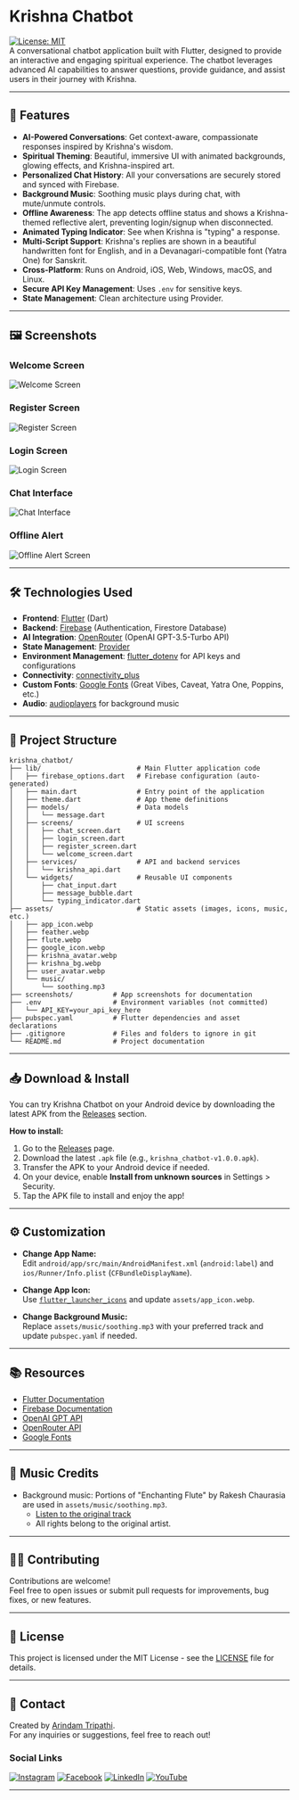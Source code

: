 # Krishna Chatbot

[![License: MIT](https://img.shields.io/badge/License-MIT-blue.svg)](https://opensource.org/licenses/MIT)  
A conversational chatbot application built with Flutter, designed to provide an interactive and engaging spiritual experience. The chatbot leverages advanced AI capabilities to answer questions, provide guidance, and assist users in their journey with Krishna.

---

## 🚀 Features

- **AI-Powered Conversations**: Get context-aware, compassionate responses inspired by Krishna's wisdom.
- **Spiritual Theming**: Beautiful, immersive UI with animated backgrounds, glowing effects, and Krishna-inspired art.
- **Personalized Chat History**: All your conversations are securely stored and synced with Firebase.
- **Background Music**: Soothing music plays during chat, with mute/unmute controls.
- **Offline Awareness**: The app detects offline status and shows a Krishna-themed reflective alert, preventing login/signup when disconnected.
- **Animated Typing Indicator**: See when Krishna is "typing" a response.
- **Multi-Script Support**: Krishna's replies are shown in a beautiful handwritten font for English, and in a Devanagari-compatible font (Yatra One) for Sanskrit.
- **Cross-Platform**: Runs on Android, iOS, Web, Windows, macOS, and Linux.
- **Secure API Key Management**: Uses `.env` for sensitive keys.
- **State Management**: Clean architecture using Provider.

---

## 🖼️ Screenshots

### Welcome Screen
![Welcome Screen](screenshots/welcome_screen.webp)

### Register Screen
![Register Screen](screenshots/register_screen.webp)

### Login Screen
![Login Screen](screenshots/login_screen.webp)

### Chat Interface
![Chat Interface](screenshots/chat_screen.webp)

### Offline Alert
![Offline Alert Screen](screenshots/offline_alert_screen.webp)

---

## 🛠️ Technologies Used

- **Frontend**: [Flutter](https://flutter.dev/) (Dart)
- **Backend**: [Firebase](https://firebase.google.com/) (Authentication, Firestore Database)
- **AI Integration**: [OpenRouter](https://openrouter.ai/) (OpenAI GPT-3.5-Turbo API)
- **State Management**: [Provider](https://pub.dev/packages/provider)
- **Environment Management**: [flutter_dotenv](https://pub.dev/packages/flutter_dotenv) for API keys and configurations
- **Connectivity**: [connectivity_plus](https://pub.dev/packages/connectivity_plus)
- **Custom Fonts**: [Google Fonts](https://pub.dev/packages/google_fonts) (Great Vibes, Caveat, Yatra One, Poppins, etc.)
- **Audio**: [audioplayers](https://pub.dev/packages/audioplayers) for background music

---

## 📂 Project Structure

```plaintext
krishna_chatbot/
├── lib/                        # Main Flutter application code
│   ├── firebase_options.dart   # Firebase configuration (auto-generated)
│   ├── main.dart               # Entry point of the application
│   ├── theme.dart              # App theme definitions
│   ├── models/                 # Data models
│   │   └── message.dart
│   ├── screens/                # UI screens
│   │   ├── chat_screen.dart
│   │   ├── login_screen.dart
│   │   ├── register_screen.dart
│   │   └── welcome_screen.dart
│   ├── services/               # API and backend services
│   │   └── krishna_api.dart
│   └── widgets/                # Reusable UI components
│       ├── chat_input.dart
│       ├── message_bubble.dart
│       └── typing_indicator.dart
├── assets/                     # Static assets (images, icons, music, etc.)
│   ├── app_icon.webp
│   ├── feather.webp
│   ├── flute.webp
│   ├── google_icon.webp
│   ├── krishna_avatar.webp
│   ├── krishna_bg.webp
│   ├── user_avatar.webp
│   └── music/
│       └── soothing.mp3
├── screenshots/          # App screenshots for documentation
├── .env                  # Environment variables (not committed)
│   └── API_KEY=your_api_key_here
├── pubspec.yaml          # Flutter dependencies and asset declarations
├── .gitignore            # Files and folders to ignore in git
└── README.md             # Project documentation
```

---

## 📥 Download & Install

You can try Krishna Chatbot on your Android device by downloading the latest APK from the [Releases](https://github.com/ArindamTripathi619/krishna_chatbot/releases) section.

**How to install:**
1. Go to the [Releases](https://github.com/ArindamTripathi619/krishna_chatbot/releases) page.
2. Download the latest `.apk` file (e.g., `krishna_chatbot-v1.0.0.apk`).
3. Transfer the APK to your Android device if needed.
4. On your device, enable **Install from unknown sources** in Settings > Security.
5. Tap the APK file to install and enjoy the app!

---

## ⚙️ Customization

- **Change App Name:**  
  Edit `android/app/src/main/AndroidManifest.xml` (`android:label`) and `ios/Runner/Info.plist` (`CFBundleDisplayName`).

- **Change App Icon:**  
  Use [`flutter_launcher_icons`](https://pub.dev/packages/flutter_launcher_icons) and update `assets/app_icon.webp`.

- **Change Background Music:**  
  Replace `assets/music/soothing.mp3` with your preferred track and update `pubspec.yaml` if needed.

---

## 📚 Resources

- [Flutter Documentation](https://flutter.dev/docs)
- [Firebase Documentation](https://firebase.google.com/docs)
- [OpenAI GPT API](https://platform.openai.com/docs)
- [OpenRouter API](https://openrouter.ai/docs)
- [Google Fonts](https://fonts.google.com/)

---

## 🎵 Music Credits

- Background music: Portions of "Enchanting Flute" by Rakesh Chaurasia are used in `assets/music/soothing.mp3`.
  - [Listen to the original track](https://youtu.be/yRrU0zCUVJg?si=k6URidie4oo6htRJ)
  - All rights belong to the original artist.

---

## 🧑‍💻 Contributing

Contributions are welcome!  
Feel free to open issues or submit pull requests for improvements, bug fixes, or new features.

---

## 📝 License

This project is licensed under the MIT License - see the [LICENSE](LICENSE) file for details.

---

## 📧 Contact

Created by [Arindam Tripathi](https://github.com/ArindamTripathi619).  
For any inquiries or suggestions, feel free to reach out!

### Social Links  
[![Instagram](https://img.shields.io/badge/Instagram-%23E4405F.svg?&style=for-the-badge&logo=instagram&logoColor=white)](https://www.instagram.com/_arindxm/)  [![Facebook](https://img.shields.io/badge/Facebook-%231877F2.svg?&style=for-the-badge&logo=facebook&logoColor=white)](https://www.facebook.com/arindam.tripathi.180/)  [![LinkedIn](https://img.shields.io/badge/LinkedIn-%230077B5.svg?&style=for-the-badge&logo=linkedin&logoColor=white)](https://www.linkedin.com/in/arindam-tripathi-962551349/)  [![YouTube](https://img.shields.io/badge/YouTube-%23FF0000.svg?&style=for-the-badge&logo=youtube&logoColor=white)](https://www.youtube.com/@arindamtripathi4602)  

---


